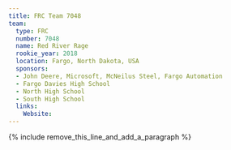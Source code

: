 ```yaml
---
title: FRC Team 7048
team:
  type: FRC
  number: 7048
  name: Red River Rage
  rookie_year: 2018
  location: Fargo, North Dakota, USA
  sponsors:
  - John Deere, Microsoft, McNeilus Steel, Fargo Automation
  - Fargo Davies High School
  - North High School
  - South High School
  links:
    Website:
---
```


{% include remove_this_line_and_add_a_paragraph %}